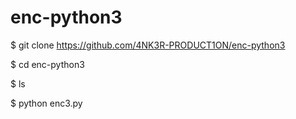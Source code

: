 # enc-python3

$ git clone https://github.com/4NK3R-PRODUCT1ON/enc-python3

$ cd enc-python3

$ ls

$ python enc3.py
